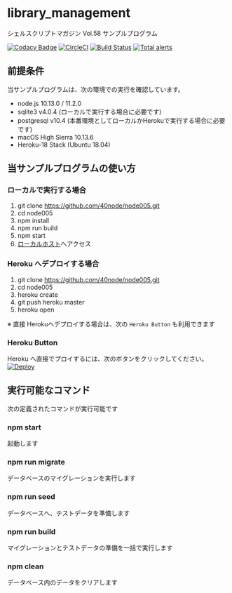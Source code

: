 # library_management
シェルスクリプトマガジン Vol.58 サンプルプログラム

[![Codacy Badge](https://api.codacy.com/project/badge/Grade/30c351e173f44f8090422118462efe6a)](https://app.codacy.com/app/app107724887/node005?utm_source=github.com&utm_medium=referral&utm_content=40node/node005&utm_campaign=Badge_Grade_Dashboard)
[![CircleCI](https://circleci.com/gh/40node/library_management.svg?style=svg)](https://circleci.com/gh/40node/library_management)
[![Build Status](https://travis-ci.org/40node/library_management.svg?branch=master)](https://travis-ci.org/40node/library_management)
[![Total alerts](https://img.shields.io/lgtm/alerts/g/40node/node005.svg?logo=lgtm&logoWidth=18)](https://lgtm.com/projects/g/40node/node005/alerts/)

## 前提条件

当サンプルプログラムは、次の環境での実行を確認しています。

 - node.js 10.13.0 / 11.2.0
 - sqlite3 v4.0.4 (ローカルで実行する場合に必要です)
 - postgresql v10.4 (本番環境としてローカルかHerokuで実行する場合に必要です)
 - macOS High Sierra 10.13.6
 - Heroku-18 Stack (Ubuntu 18.04)

## 当サンプルプログラムの使い方

### ローカルで実行する場合

1. git clone https://github.com/40node/node005.git
2. cd node005
3. npm install
4. npm run build
5. npm start
6. [ローカルホスト](http://localhost:3000/books/)へアクセス

### Heroku へデプロイする場合

1. git clone https://github.com/40node/node005.git
2. cd node005
3. heroku create
4. git push heroku master
5. heroku open

※ 直接 Herokuへデプロイする場合は、次の `Heroku Button` も利用できます

### Heroku Button

Heroku へ直接でプロイするには、次のボタンをクリックしてください。
[![Deploy](https://www.herokucdn.com/deploy/button.svg)](https://heroku.com/deploy)

## 実行可能なコマンド

次の定義されたコマンドが実行可能です

### npm start

起動します

### npm run migrate

データベースのマイグレーションを実行します

### npm run seed

データベースへ、テストデータを準備します

### npm run build

マイグレーションとテストデータの準備を一括で実行します

### npm clean

データベース内のデータをクリアします
